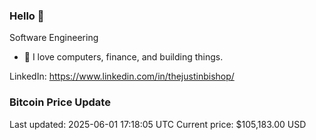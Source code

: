 ### Hello 🤙  

Software Engineering

- 🔭 I love computers, finance, and building things.
  
LinkedIn: https://www.linkedin.com/in/thejustinbishop/  






























































































































































































































































































































































































































































































































































































### Bitcoin Price Update
Last updated: 2025-06-01 17:18:05 UTC
Current price: $105,183.00 USD
